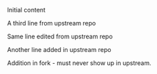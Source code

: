 Initial content

A third line from upstream repo

Same line edited from upstream repo

Another line added in upstream repo

Addition in fork - must never show up in upstream.
